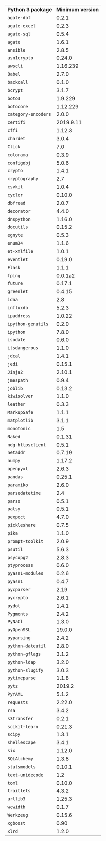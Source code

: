 <table>
<tr><th>Python 3 package</th><th>Minimum version</th></tr>
<tr><td><code>agate-dbf</code></td><td>0.2.1</td></tr>
<tr><td><code>agate-excel</code></td><td>0.2.3</td></tr>
<tr><td><code>agate-sql</code></td><td>0.5.4</td></tr>
<tr><td><code>agate</code></td><td>1.6.1</td></tr>
<tr><td><code>ansible</code></td><td>2.8.5</td></tr>
<tr><td><code>asn1crypto</code></td><td>0.24.0</td></tr>
<tr><td><code>awscli</code></td><td>1.16.239</td></tr>
<tr><td><code>Babel</code></td><td>2.7.0</td></tr>
<tr><td><code>backcall</code></td><td>0.1.0</td></tr>
<tr><td><code>bcrypt</code></td><td>3.1.7</td></tr>
<tr><td><code>boto3</code></td><td>1.9.229</td></tr>
<tr><td><code>botocore</code></td><td>1.12.229</td></tr>
<tr><td><code>category-encoders</code></td><td>2.0.0</td></tr>
<tr><td><code>certifi</code></td><td>2019.9.11</td></tr>
<tr><td><code>cffi</code></td><td>1.12.3</td></tr>
<tr><td><code>chardet</code></td><td>3.0.4</td></tr>
<tr><td><code>Click</code></td><td>7.0</td></tr>
<tr><td><code>colorama</code></td><td>0.3.9</td></tr>
<tr><td><code>configobj</code></td><td>5.0.6</td></tr>
<tr><td><code>crypto</code></td><td>1.4.1</td></tr>
<tr><td><code>cryptography</code></td><td>2.7</td></tr>
<tr><td><code>csvkit</code></td><td>1.0.4</td></tr>
<tr><td><code>cycler</code></td><td>0.10.0</td></tr>
<tr><td><code>dbfread</code></td><td>2.0.7</td></tr>
<tr><td><code>decorator</code></td><td>4.4.0</td></tr>
<tr><td><code>dnspython</code></td><td>1.16.0</td></tr>
<tr><td><code>docutils</code></td><td>0.15.2</td></tr>
<tr><td><code>egnyte</code></td><td>0.5.3</td></tr>
<tr><td><code>enum34</code></td><td>1.1.6</td></tr>
<tr><td><code>et-xmlfile</code></td><td>1.0.1</td></tr>
<tr><td><code>eventlet</code></td><td>0.19.0</td></tr>
<tr><td><code>Flask</code></td><td>1.1.1</td></tr>
<tr><td><code>fping</code></td><td>0.0.1a2</td></tr>
<tr><td><code>future</code></td><td>0.17.1</td></tr>
<tr><td><code>greenlet</code></td><td>0.4.15</td></tr>
<tr><td><code>idna</code></td><td>2.8</td></tr>
<tr><td><code>influxdb</code></td><td>5.2.3</td></tr>
<tr><td><code>ipaddress</code></td><td>1.0.22</td></tr>
<tr><td><code>ipython-genutils</code></td><td>0.2.0</td></tr>
<tr><td><code>ipython</code></td><td>7.8.0</td></tr>
<tr><td><code>isodate</code></td><td>0.6.0</td></tr>
<tr><td><code>itsdangerous</code></td><td>1.1.0</td></tr>
<tr><td><code>jdcal</code></td><td>1.4.1</td></tr>
<tr><td><code>jedi</code></td><td>0.15.1</td></tr>
<tr><td><code>Jinja2</code></td><td>2.10.1</td></tr>
<tr><td><code>jmespath</code></td><td>0.9.4</td></tr>
<tr><td><code>joblib</code></td><td>0.13.2</td></tr>
<tr><td><code>kiwisolver</code></td><td>1.1.0</td></tr>
<tr><td><code>leather</code></td><td>0.3.3</td></tr>
<tr><td><code>MarkupSafe</code></td><td>1.1.1</td></tr>
<tr><td><code>matplotlib</code></td><td>3.1.1</td></tr>
<tr><td><code>monotonic</code></td><td>1.5</td></tr>
<tr><td><code>Naked</code></td><td>0.1.31</td></tr>
<tr><td><code>ndg-httpsclient</code></td><td>0.5.1</td></tr>
<tr><td><code>netaddr</code></td><td>0.7.19</td></tr>
<tr><td><code>numpy</code></td><td>1.17.2</td></tr>
<tr><td><code>openpyxl</code></td><td>2.6.3</td></tr>
<tr><td><code>pandas</code></td><td>0.25.1</td></tr>
<tr><td><code>paramiko</code></td><td>2.6.0</td></tr>
<tr><td><code>parsedatetime</code></td><td>2.4</td></tr>
<tr><td><code>parso</code></td><td>0.5.1</td></tr>
<tr><td><code>patsy</code></td><td>0.5.1</td></tr>
<tr><td><code>pexpect</code></td><td>4.7.0</td></tr>
<tr><td><code>pickleshare</code></td><td>0.7.5</td></tr>
<tr><td><code>pika</code></td><td>1.1.0</td></tr>
<tr><td><code>prompt-toolkit</code></td><td>2.0.9</td></tr>
<tr><td><code>psutil</code></td><td>5.6.3</td></tr>
<tr><td><code>psycopg2</code></td><td>2.8.3</td></tr>
<tr><td><code>ptyprocess</code></td><td>0.6.0</td></tr>
<tr><td><code>pyasn1-modules</code></td><td>0.2.6</td></tr>
<tr><td><code>pyasn1</code></td><td>0.4.7</td></tr>
<tr><td><code>pycparser</code></td><td>2.19</td></tr>
<tr><td><code>pycrypto</code></td><td>2.6.1</td></tr>
<tr><td><code>pydot</code></td><td>1.4.1</td></tr>
<tr><td><code>Pygments</code></td><td>2.4.2</td></tr>
<tr><td><code>PyNaCl</code></td><td>1.3.0</td></tr>
<tr><td><code>pyOpenSSL</code></td><td>19.0.0</td></tr>
<tr><td><code>pyparsing</code></td><td>2.4.2</td></tr>
<tr><td><code>python-dateutil</code></td><td>2.8.0</td></tr>
<tr><td><code>python-gflags</code></td><td>3.1.2</td></tr>
<tr><td><code>python-ldap</code></td><td>3.2.0</td></tr>
<tr><td><code>python-slugify</code></td><td>3.0.3</td></tr>
<tr><td><code>pytimeparse</code></td><td>1.1.8</td></tr>
<tr><td><code>pytz</code></td><td>2019.2</td></tr>
<tr><td><code>PyYAML</code></td><td>5.1.2</td></tr>
<tr><td><code>requests</code></td><td>2.22.0</td></tr>
<tr><td><code>rsa</code></td><td>3.4.2</td></tr>
<tr><td><code>s3transfer</code></td><td>0.2.1</td></tr>
<tr><td><code>scikit-learn</code></td><td>0.21.3</td></tr>
<tr><td><code>scipy</code></td><td>1.3.1</td></tr>
<tr><td><code>shellescape</code></td><td>3.4.1</td></tr>
<tr><td><code>six</code></td><td>1.12.0</td></tr>
<tr><td><code>SQLAlchemy</code></td><td>1.3.8</td></tr>
<tr><td><code>statsmodels</code></td><td>0.10.1</td></tr>
<tr><td><code>text-unidecode</code></td><td>1.2</td></tr>
<tr><td><code>toml</code></td><td>0.10.0</td></tr>
<tr><td><code>traitlets</code></td><td>4.3.2</td></tr>
<tr><td><code>urllib3</code></td><td>1.25.3</td></tr>
<tr><td><code>wcwidth</code></td><td>0.1.7</td></tr>
<tr><td><code>Werkzeug</code></td><td>0.15.6</td></tr>
<tr><td><code>xgboost</code></td><td>0.90</td></tr>
<tr><td><code>xlrd</code></td><td>1.2.0</td></tr>
</table>
